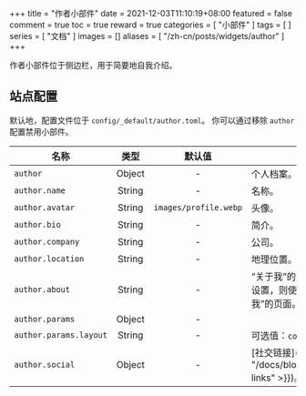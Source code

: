+++
title = "作者小部件"
date = 2021-12-03T11:10:19+08:00
featured = false
comment = true
toc = true
reward = true
categories = [
  "小部件"
]
tags = [
]
series = [
  "文档"
]
images = []
aliases = [
  "/zh-cn/posts/widgets/author"
]
+++

作者小部件位于侧边栏，用于简要地自我介绍。

<!--more-->

## 站点配置

默认地，配置文件位于 `config/_default/author.toml`。
你可以通过移除 `author` 配置禁用小部件。

| 名称 | 类型 | 默认值 | 描述|
|---|:-:|:-:|---|
| `author` | Object | - | 个人档案。|
| `author.name` | String | - | 名称。|
| `author.avatar` | String | `images/profile.webp` | 头像。|
| `author.bio` | String | - | 简介。|
| `author.company` | String | - | 公司。|
| `author.location` | String | - | 地理位置。|
| `author.about` | String | - | “关于我”的外部页面，如果未设置，则使用内部的“关于我”的页面。|
| `author.params` | Object | - ||
| `author.params.layout` | String | - | 可选值：`compact`。|
| `author.social` | Object | - | [社交链接]({{< ref "/docs/blog/widgets/social-links" >}})。 |
